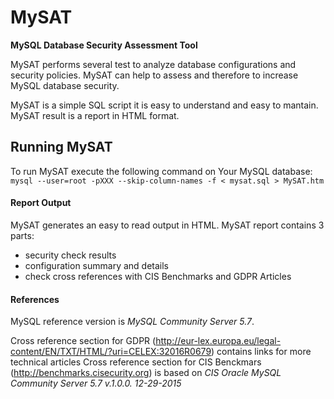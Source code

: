 # MySAT
**MySQL Database Security Assessment Tool**

MySAT performs several test to analyze database configurations and security policies.
MySAT can help to assess and therefore to increase MySQL database security.

MySAT is a simple SQL script it is easy to understand and easy to mantain.
MySAT result is a report in HTML format.

## Running MySAT

To run MySAT execute the following command on Your MySQL database:
	`mysql --user=root -pXXX --skip-column-names -f < mysat.sql > MySAT.htm`

#### Report Output

MySAT generates an easy to read output in HTML.
MySAT report contains 3 parts:
* security check results
* configuration summary and details
* check cross references with CIS Benchmarks and GDPR Articles


#### References

MySQL reference version is *MySQL Community Server 5.7*.

Cross reference section for GDPR (http://eur-lex.europa.eu/legal-content/EN/TXT/HTML/?uri=CELEX:32016R0679)
contains links for more technical articles
Cross reference section for CIS Benckmars (http://benchmarks.cisecurity.org) is based on
*CIS Oracle MySQL Community Server 5.7 v.1.0.0. 12-29-2015*

